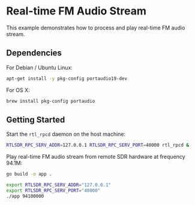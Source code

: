 # Real-time FM Audio Stream
This example demonstrates how to process and play real-time FM audio stream.
## Dependencies
For Debian / Ubuntu Linux:
```bash
apt-get install -y pkg-config portaudio19-dev
```
For OS X:
```bash
brew install pkg-config portaudio
```
## Getting Started
Start the `rtl_rpcd` daemon on the host machine:
```bash
RTLSDR_RPC_SERV_ADDR=127.0.0.1 RTLSDR_RPC_SERV_PORT=40000 rtl_rpcd &
```
Play real-time FM audio stream from remote SDR hardware at frequency 94.1M:
```bash
go build -o app .

export RTLSDR_RPC_SERV_ADDR="127.0.0.1"
export RTLSDR_RPC_SERV_PORT="40000"
./app 94100000
```
